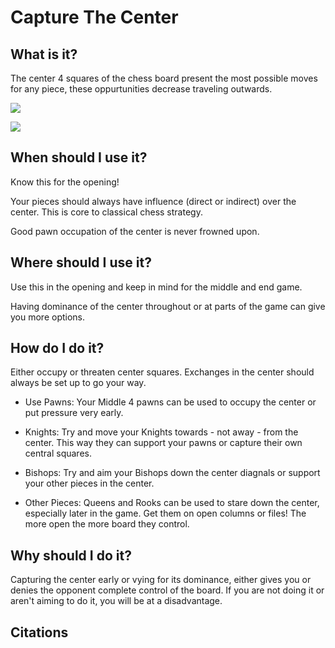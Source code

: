 # Capture The Center

## What is it?

The center 4 squares of the chess board present the most possible moves for any piece, these oppurtunities decrease traveling outwards.

![](https://imgur.com/a/38WhaBP)

![](https://imgur.com/a/FsKljfC)

## When should I use it?

Know this for the opening!

Your pieces should always have influence (direct or indirect) over the center. This is core to classical chess strategy.

Good pawn occupation of the center is never frowned upon.

## Where should I use it?

Use this in the opening and keep in mind for the middle and end game.

Having dominance of the center throughout or at parts of the game can give you more options.

## How do I do it?

Either occupy or threaten center squares. Exchanges in the center should always be set up to go your way.

- Use Pawns: Your Middle 4 pawns can be used to occupy the center or put pressure very early.

- Knights: Try and move your Knights towards - not away - from the center. This way they can support your pawns or capture their own central squares.

- Bishops: Try and aim your Bishops down the center diagnals or support your other pieces in the center.

- Other Pieces: Queens and Rooks can be used to stare down the center, especially later in the game. Get them on open columns or files! The more open the more board they control.

## Why should I do it?

Capturing the center early or vying for its dominance, either gives you or denies the opponent complete control of the board. If you are not doing it or aren't aiming to do it, you will be at a disadvantage.

## Citations 
